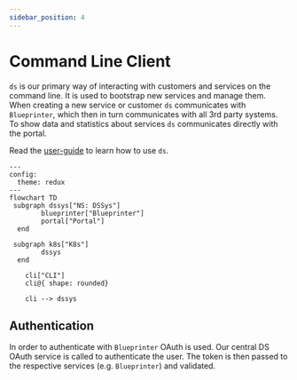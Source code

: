 ```yaml
---
sidebar_position: 4
---
```

# Command Line Client

`ds` is our primary way of interacting with customers and services on the command line.
It is used to bootstrap new services and manage them. 
When creating a new service or customer `ds` communicates with `Blueprinter`, which then in turn communicates with all 3rd party systems.
To show data and statistics about services `ds` communicates directly with the portal.

Read the [user-guide](/docs/category/user-guide) to learn how to use `ds`.

```mermaid
---
config:
  theme: redux
---
flowchart TD
 subgraph dssys["NS: DSSys"]
        blueprinter["Blueprinter"]
        portal["Portal"]
  end

 subgraph k8s["K8s"]
        dssys
  end

    cli["CLI"]
    cli@{ shape: rounded}

    cli --> dssys

```

## Authentication

In order to authenticate with `Blueprinter` OAuth is used. Our central DS OAuth service is called to authenticate the user.
The token is then passed to the respective services (e.g. `Blueprinter`) and validated.
